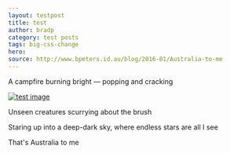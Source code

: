```yaml
---
layout: testpost
title: test
author: bradp
category: test posts
tags: big-css-change
hero: 
source: http://www.bpeters.id.au/blog/2016-01/Australia-to-me
---
```


A campfire burning bright — popping and cracking

[![test image](https://farm2.staticflickr.com/1484/24575820986_19d25165be_z_d.jpg)](https://www.flickr.com/photos/ubersejanus/24575820986)

Unseen creatures scurrying about the brush

Staring up into a deep-dark sky, where endless stars are all I see

That's Australia to me